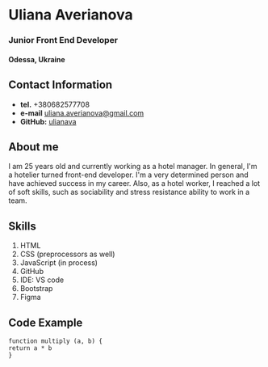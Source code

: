 # Uliana Averianova
### Junior Front End Developer 
#### Odessa, Ukraine
## Contact Information
* **tel.** +380682577708
* **e-mail** uliana.averianova@gmail.com
* **GitHub:** [ulianava](https://github.com/ulianava)
## About me
I am 25 years old and currently working as a hotel manager. 
In general, I'm a hotelier turned front-end developer.  I'm a very determined person and have achieved success in my career.
Also, as a hotel worker, I reached a lot of soft skills, such as sociability and stress resistance ability to work in a team. 


## Skills 
1. HTML
2. CSS (preprocessors as well)  
3. JavaScript (in process) 
4. GitHub
5. IDE: VS code
6. Bootstrap 
7. Figma 

## Code Example
```
function multiply (a, b) {
return a * b
}
```
